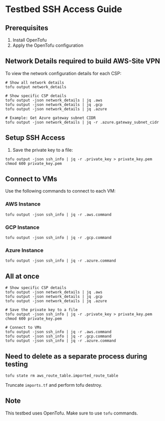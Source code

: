 # Testbed SSH Access Guide

## Prerequisites

1. Install OpenTofu
2. Apply the OpenTofu configuration

## Network Details required to build AWS-Site VPN

To view the network configuration details for each CSP:

```shell
# Show all network details
tofu output network_details
```

```shell
# Show specific CSP details
tofu output -json network_details | jq .aws
tofu output -json network_details | jq .gcp
tofu output -json network_details | jq .azure

# Example: Get Azure gateway subnet CIDR
tofu output -json network_details | jq -r .azure.gateway_subnet_cidr
```

## Setup SSH Access

1. Save the private key to a file:

```shell
tofu output -json ssh_info | jq -r .private_key > private_key.pem
chmod 600 private_key.pem
```

## Connect to VMs

Use the following commands to connect to each VM:

### AWS Instance

```shell
tofu output -json ssh_info | jq -r .aws.command
```

### GCP Instance

```shell
tofu output -json ssh_info | jq -r .gcp.command
```

### Azure Instance

```shell
tofu output -json ssh_info | jq -r .azure.command
```

## All at once

```shell
# Show specific CSP details
tofu output -json network_details | jq .aws
tofu output -json network_details | jq .gcp
tofu output -json network_details | jq .azure

# Save the private key to a file
tofu output -json ssh_info | jq -r .private_key > private_key.pem
chmod 600 private_key.pem

# Connect to VMs
tofu output -json ssh_info | jq -r .aws.command
tofu output -json ssh_info | jq -r .gcp.command
tofu output -json ssh_info | jq -r .azure.command
```

## Need to delete as a separate process during testing

```shell
tofu state rm aws_route_table.imported_route_table
```

Truncate `imports.tf` and perform tofu destroy.

## Note

This testbed uses OpenTofu. Make sure to use `tofu` commands.
